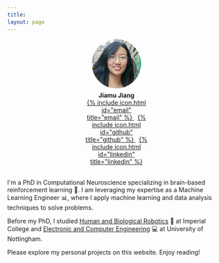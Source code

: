 ```yaml
---
title: 
layout: page
---
```


<div style="margin: auto; width: 30%">
  	<img src="/images/profile.png" style="display:block; margin-left:auto; margin-right:auto; border-radius:50%; width:75%;">
  <h4 style="text-align:center; margin-top:5%; margin-bottom:0%;">
    Jiamu Jiang
  </h4>
  <p style="text-align:center; margin:0%;">
    <a href="mailto:jiamuj04@gmail.com">
      {% include icon.html id="email" title="email" %}
    </a>
    &nbsp;
    <a href="https://github.com/jiajia-404">
      {% include icon.html id="github" title="github" %}
    </a>
    &nbsp;
    <a href="https://www.linkedin.com/in/jiamu-j-6b107516a/">
      {% include icon.html id="linkedin" title="linkedin" %}
    </a>
  </p>
</div>
<br style="line-height:10%;">

I'm a PhD in Computational Neuroscience specializing in brain-based reinforcement learning :brain:. I am leveraging my expertise as a Machine Learning Engineer :bar_chart:, where I apply machine learning and data analysis techniques to solve problems. 

Before my PhD, I studied [Human and Biological Robotics](https://www.imperial.ac.uk/study/pg/bioengineering/human-and-biological-robotics-msc/) :robot: at Imperial College and [Electronic and Computer Engineering](https://www.nottingham.ac.uk/ugstudy/course/Electronic-and-Computer-Engineering-BEng) :computer: at University of Nottingham.

Please explore my personal projects on this website. Enjoy reading!
